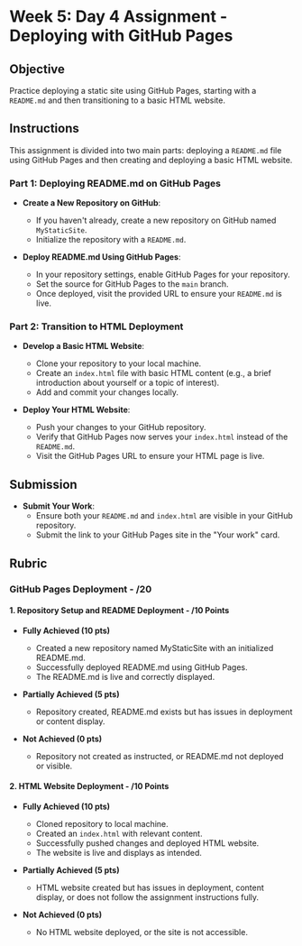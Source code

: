 # Week 5: Day 4 Assignment - Deploying with GitHub Pages

## Objective

Practice deploying a static site using GitHub Pages, starting with a `README.md` and then transitioning to a basic HTML website.

## Instructions

This assignment is divided into two main parts: deploying a `README.md` file using GitHub Pages and then creating and deploying a basic HTML website.

### Part 1: Deploying README.md on GitHub Pages

- **Create a New Repository on GitHub**:

  - If you haven't already, create a new repository on GitHub named `MyStaticSite`.
  - Initialize the repository with a `README.md`.

- **Deploy README.md Using GitHub Pages**:
  - In your repository settings, enable GitHub Pages for your repository.
  - Set the source for GitHub Pages to the `main` branch.
  - Once deployed, visit the provided URL to ensure your `README.md` is live.

### Part 2: Transition to HTML Deployment

- **Develop a Basic HTML Website**:

  - Clone your repository to your local machine.
  - Create an `index.html` file with basic HTML content (e.g., a brief introduction about yourself or a topic of interest).
  - Add and commit your changes locally.

- **Deploy Your HTML Website**:
  - Push your changes to your GitHub repository.
  - Verify that GitHub Pages now serves your `index.html` instead of the `README.md`.
  - Visit the GitHub Pages URL to ensure your HTML page is live.

## Submission

- **Submit Your Work**:
  - Ensure both your `README.md` and `index.html` are visible in your GitHub repository.
  - Submit the link to your GitHub Pages site in the "Your work" card.

## Rubric

### GitHub Pages Deployment - /20

#### 1. Repository Setup and README Deployment - /10 Points

- **Fully Achieved (10 pts)**

  - Created a new repository named MyStaticSite with an initialized README.md.
  - Successfully deployed README.md using GitHub Pages.
  - The README.md is live and correctly displayed.

- **Partially Achieved (5 pts)**

  - Repository created, README.md exists but has issues in deployment or content display.

- **Not Achieved (0 pts)**
  - Repository not created as instructed, or README.md not deployed or visible.

#### 2. HTML Website Deployment - /10 Points

- **Fully Achieved (10 pts)**

  - Cloned repository to local machine.
  - Created an `index.html` with relevant content.
  - Successfully pushed changes and deployed HTML website.
  - The website is live and displays as intended.

- **Partially Achieved (5 pts)**

  - HTML website created but has issues in deployment, content display, or does not follow the assignment instructions fully.

- **Not Achieved (0 pts)**
  - No HTML website deployed, or the site is not accessible.
